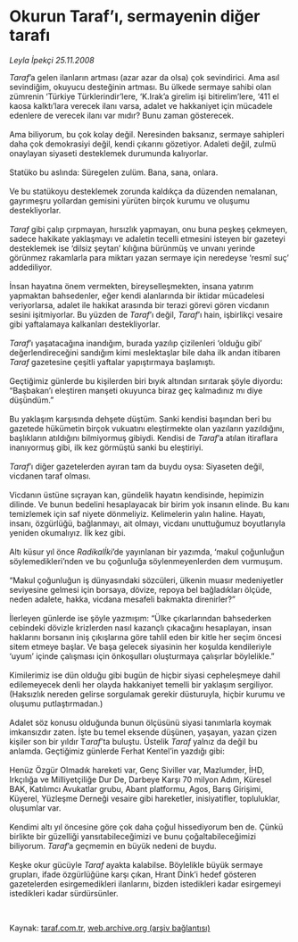 # Okurun Taraf’ı, sermayenin diğer tarafı

*Leyla İpekçi 25.11.2008*

<div class="taraf_structure_2col_1zq">
<div class="margen_n">



 <p><i>Taraf</i>’a gelen ilanların artması (azar azar da olsa) çok sevindirici. Ama asıl sevindiğim, okuyucu desteğinin artması. Bu ülkede sermaye sahibi olan zümrenin ‘Türkiye Türklerindir’lere, ‘K.Irak’a girelim işi bitirelim’lere, ‘411 el kaosa kalktı’lara verecek ilanı varsa, adalet ve hakkaniyet için mücadele edenlere de verecek ilanı var mıdır? Bunu zaman gösterecek. <br/><br/>Ama biliyorum, bu çok kolay değil. Neresinden baksanız, sermaye sahipleri daha çok demokrasiyi değil, kendi çıkarını gözetiyor. Adaleti değil, zulmü onaylayan siyaseti desteklemek durumunda kalıyorlar. <br/><br/>Statüko bu aslında: Süregelen zulüm. Bana, sana, onlara. <br/><br/>Ve bu statükoyu desteklemek zorunda kaldıkça da düzenden nemalanan, gayrımeşru yollardan gemisini yürüten birçok kurumu ve oluşumu destekliyorlar. <i><br/><br/>Taraf</i> gibi çalıp çırpmayan, hırsızlık yapmayan, onu buna peşkeş çekmeyen, sadece hakikate yaklaşmayı ve adaletin tecelli etmesini isteyen bir gazeteyi desteklemek ise ‘dilsiz şeytan’ kılığına bürünmüş ve unvanı yerinde görünmez rakamlarla para miktarı yazan sermaye için neredeyse ‘resmî suç’ addediliyor. <br/><br/>İnsan hayatına önem vermekten, bireyselleşmekten, insana yatırım yapmaktan bahsedenler, eğer kendi alanlarında bir iktidar mücadelesi veriyorlarsa, adalet ile hakikat arasında bir terazi görevi gören vicdanın sesini işitmiyorlar. Bu yüzden de <i>Taraf</i>’ı değil, <i>Taraf</i>’ı hain, işbirlikçi vesaire gibi yaftalamaya kalkanları destekliyorlar. <i><br/><br/>Taraf</i>’ı yaşatacağına inandığım, burada yazılıp çizilenleri ‘olduğu gibi’ değerlendireceğini sandığım kimi meslektaşlar bile daha ilk andan itibaren <i>Taraf</i> gazetesine çeşitli yaftalar yapıştırmaya başlamıştı. <br/><br/>Geçtiğimiz günlerde bu kişilerden biri bıyık altından sırıtarak şöyle diyordu: “Başbakan’ı eleştiren manşeti okuyunca biraz geç kalmadınız mı diye düşündüm.” <br/><br/>Bu yaklaşım karşısında dehşete düştüm. Sanki kendisi başından beri bu gazetede hükümetin birçok vukuatını eleştirmekte olan yazıların yazıldığını, başlıkların atıldığını bilmiyormuş gibiydi. Kendisi de <i>Taraf</i>’a atılan itiraflara inanıyormuş gibi, ilk kez görmüştü sanki bu eleştiriyi. <i><br/><br/>Taraf</i>’ı diğer gazetelerden ayıran tam da buydu oysa: Siyaseten değil, vicdanen taraf olması. <br/><br/>Vicdanın üstüne sıçrayan kan, gündelik hayatın kendisinde, hepimizin dilinde. Ve bunun bedelini hesaplayacak bir birim yok insanın elinde. Bu kanı temizlemek için saf niyete dönmeliyiz. Kelimelerin yalın haline. Hayatı, insanı, özgürlüğü, bağlanmayı, ait olmayı, vicdanı unuttuğumuz boyutlarıyla yeniden okumalıyız. İlk kez gibi. <br/><br/>Altı küsur yıl önce <i>Radikalİki</i>’de yayınlanan bir yazımda, ‘makul çoğunluğun söylemedikleri’nden ve bu çoğunluğa söylenmeyenlerden dem vurmuşum. <br/><br/>“Makul çoğunluğun iş dünyasındaki sözcüleri, ülkenin muasır medeniyetler seviyesine gelmesi için borsaya, dövize, repoya bel bağladıkları ölçüde, neden adalete, hakka, vicdana mesafeli bakmakta direnirler?” <br/><br/>İlerleyen günlerde ise şöyle yazmışım: “Ülke çıkarlarından bahsederken cebindeki dövizle krizlerden nasıl kazançlı çıkacağını hesaplayan, insan haklarını borsanın iniş çıkışlarına göre tahlil eden bir kitle her seçim öncesi sitem etmeye başlar. Ve başa gelecek siyasinin her koşulda kendileriyle ‘uyum’ içinde çalışması için önkoşulları oluşturmaya çalışırlar böylelikle.” <br/><br/>Kimilerimiz ise dün olduğu gibi bugün de hiçbir siyasi cepheleşmeye dahil edilemeyecek denli her olayda hakkaniyet temelli bir yaklaşım sergiliyor. (Haksızlık nereden gelirse sorgulamak gerekir düsturuyla, hiçbir kurumu ve oluşumu putlaştırmadan.) <br/><br/>Adalet söz konusu olduğunda bunun ölçüsünü siyasi tanımlarla koymak imkansızdır zaten. İşte bu temel eksende düşünen, yaşayan, yazan çizen kişiler son bir yıldır T<i>araf</i>’ta buluştu. Üstelik <i>Taraf</i> yalnız da değil bu anlamda. Geçtiğimiz günlerde Ferhat Kentel’in yazdığı gibi: <br/><br/>Henüz Özgür Olmadık hareketi var, Genç Siviller var, Mazlumder, İHD, Irkçılığa ve Milliyetçiliğe Dur De, Darbeye Karşı 70 milyon Adım, Küresel BAK, Katılımcı Avukatlar grubu, Abant platformu, Agos, Barış Girişimi, Küyerel, Yüzleşme Derneği vesaire gibi hareketler, inisiyatifler, topluluklar, oluşumlar var. <br/><br/>Kendimi altı yıl öncesine göre çok daha çoğul hissediyorum ben de. Çünkü birlikte bir güzelliği yansıtabileceğimizi ve bunu çoğaltabileceğimizi biliyorum. <i>Taraf</i>’a geçmemin en büyük nedeni de buydu. <br/><br/>Keşke okur gücüyle <i>Taraf</i> ayakta kalabilse. Böylelikle büyük sermaye grupları, ifade özgürlüğüne karşı çıkan, Hrant Dink’i hedef gösteren gazetelerden esirgemedikleri ilanlarını, bizden istedikleri kadar esirgemeyi istedikleri kadar sürdürsünler. </p>

<br/>


<div id="taraf_not">
</div>

</div>


</div>

Kaynak: [taraf.com.tr](http://www.taraf.com.tr:80/makale/2818.htm), [web.archive.org (arşiv bağlantısı)](http://web.archive.org/web/20081219131409/http://www.taraf.com.tr:80/makale/2818.htm)
